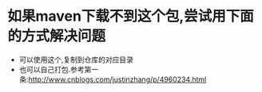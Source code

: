 # 如果maven下载不到这个包,尝试用下面的方式解决问题
* 可以使用这个,复制到仓库的对应目录
* 也可以自己打包.参考第一条:http://www.cnblogs.com/justinzhang/p/4960234.html
